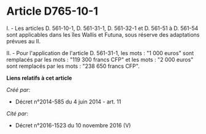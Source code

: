 # Article D765-10-1

I. - Les articles D. 561-10-1, D. 561-31-1, D. 561-32-1 et D. 561-51 à D. 561-54 sont applicables dans les îles Wallis et
Futuna, sous réserve des adaptations prévues au II. 

II. - Pour l'application de l'article D. 561-31-1, les mots : "1 000 euros" sont remplacés par les mots : "119 300 francs
CFP" et les mots : "2 000 euros" sont remplacés par les mots : "238 650 francs CFP".

**Liens relatifs à cet article**

_Créé par_:

  - Décret n°2014-585 du 4 juin 2014 - art. 11

_Cité par_:

  - Décret n°2016-1523 du 10 novembre 2016 (V)
